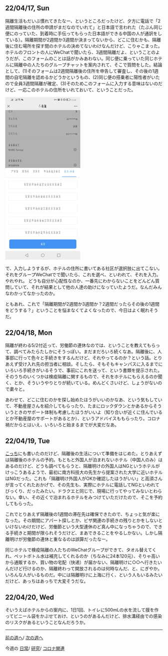 ## 22/04/17, Sun

隔離生活もだいぶ慣れてきたなー、というところだったけど、夕方に電話で「2週間隔離後の住所の申請がまだなのでいれて」と日本語で言われた（たぶん同じ便にのっていた、到着時に手伝ってもらった日本語ができる中国の人が通訳をしている）。隔離期間が2週間か3週間か決まってないから、どこに住むかも、隔離後に住む場所を探す間のホテルの決めてないわけなんだけど、こりゃこまった。ホテルのフロントの人にWeChatで聞いたら、3週間隔離だよ、ということのようだが、このフォームのことは話がかみあわない。同じ便に乗っていた同じホテルに隔離中の人たちのグループチャットを案内されて、そこで質問をした。結論として、(1)そのフォームは2週間隔離後の住所を申告して審査し、その後の1週間の自宅隔離を認めるかどうかというもの、(2)同じ便の搭乗者に陽性者がいたので全員3週間隔離が確定、(3)そのためこのフォームに入力する意味はないのだけど、一応このホテルの住所をいれておいて、ということだった。

<img src="https://github.com/akita11/SZdiary/blob/main/diary/photo/2022-04-17_19.23.45.jpg" width="240px">

で、入力しようするが、ホテルの住所に書いてある社区が選択肢に出てこない。それをグループWeChatでで聞いたら、これを選べ、といわれて、それを入力。やれやれ。
どうも自分が心配性なのか、一番先にわからないことをどんどん質問していて、それが結果として他の人達の助けになっていたようだ。なんだみんなわかってなかったのか。

ともあれ、これで「隔離期間が2週間か3週間か？2週間だったらその後の1週間をどうする？」ということを悩まなくてよくなったので、今日はよく眠れそうだ。


## 22/04/18, Mon

隔離が終わる5/2付近って、労働節の連休なのでは、ということを教えてもらって、調べてみたらたしかにそうっぽい。まだまだろいろ続くなあ。隔離後に、人事部に行って色々と手続きをするんだけど、それやってるのか？という話。とりあえず受け入れ先の担当者に相談。そしたら、そもそもキャンパスに入るまでにいろいろ手続きがいるそうで、事前にこれを送って、という書類を提示された。そのうちのいくつかは検疫隔離に関するもので、それをホテルにもらえるのか聞く、とか、そういうやりとりが続いている。めんどくさいけど、しょうがないので粛々と。

あわせて、どこに住むのかを探し始めたほうがいいのかなあ、という気もしていて、不動産屋さんを紹介してもらったり、たまにロックダウンとかあるからそういうときのサポート体制も考慮したほうがいいよ（知り合いが近くに住んでいるとか不動産屋のサポートがあるとか）、というアドバイスももらったり。コロナ禍だからとはいえ、いろいろと始まるまでが大変だなあ。


## 22/04/19, Tue

[こっち](https://github.com/akita11/SZdiary/blob/main/diary/diary/2204-4.md)にも書いたのだけど、隔離後の生活について準備をはじめた。とりあえずは隔離後のホテルの予約。もともと外国人が泊まれないホテル（中国人のみ）はあるのだけど、どうも調べてもらうと、隔離明けの外国人はNGというホテルがけっこうあるようで、最初に南方科技大の先生から提案された大学に近いホテルはNGだった。これも「隔離明け外国人がOKか確認したほうがいい」と高須さんが言ってくれたおかげで、その先生も、実際にホテルに電話してNGといわれてびっくり、だったみたい。ドラクエと同じで、現場に行ってやってみないとわらない。幸い、その近くで泊まれるホテルをみつけていただけたので、そこを予約してもらった。

これでとりあえず隔離後の1週間の滞在先は確保できたので、ちょっと気が楽になった。その期間にアパート探しとか、ビザ関連の手続きの残りとかをしないといけないわけだけど、労働節という大型連休のど真ん中になっちゃうので、できる手続きと期間が限られそうだけど、まあできることをやるしかない。しかし隔離明けが労働節の連休と重なるのは誤算だったなー。

同じホテルで検疫隔離の人たちのWeChatグループができて、タオル替えてくれ、ペットボトル水は補充してくれるのか（ちなみに24本120元）、そりゃ高いから通販するか、買い物の宅配（快递）が届かない、隔離明けに○○へ行きたいんだけど行けるのか、隔離終わって開放されるのは何時なんだ、と、にぎやか。いろんな人がいるものだ。中には隔離明けに上海に行く、という人もいるみたいだけど、あっちはあっちで大変そうだな。


## 22/04/20, Wed

そいうえばホテルからの案内に、1日1回、トイレに500mLの水を流して膜を作ってビニール袋をかぶせておけ、というのがあるんだけど、排水溝経由での感染のリスクがあるということなんだろうか。

***

[前の週へ](2204-3.md)/
[次の週へ](2204-5.md)

今週の
[日常](../diary/2204-4.md)/
[研究](../research//2204-4.md)/
[コロナ関連](../covid19//2204-4.md)
